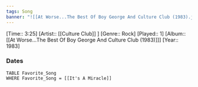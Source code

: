 ```yaml
---
tags: Song  
banner: "![[At Worse...The Best Of Boy George And Culture Club (1983).jpg]]"
---
```

[Time:: 3:25]
[Artist:: [[Culture Club]] ]
[Genre:: Rock]
[Played:: 1]
[Album:: [[At Worse...The Best Of Boy George And Culture Club (1983)]]]
[Year:: 1983]
### Dates
````dataview
TABLE Favorite_Song
WHERE Favorite_Song = [[It's A Miracle]]
````